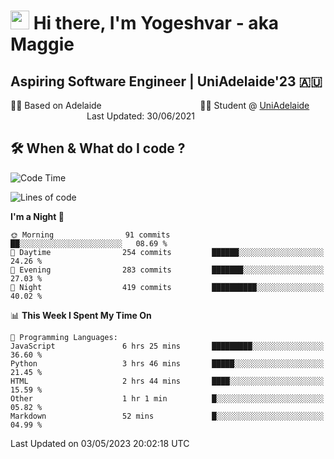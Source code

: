 <h1><img src="https://emojis.slackmojis.com/emojis/images/1531849430/4246/blob-sunglasses.gif?1531849430" width="30"/> Hi there, I'm Yogeshvar - aka Maggie</h1>

## Aspiring Software Engineer | UniAdelaide'23 🇦🇺  
🏂🏻  Based on Adelaide &nbsp;&nbsp;&nbsp;&nbsp;&nbsp;&nbsp;&nbsp;&nbsp;&nbsp;&nbsp;&nbsp;&nbsp;&nbsp;&nbsp;&nbsp;&nbsp;&nbsp;&nbsp;&nbsp;&nbsp;&nbsp;&nbsp;&nbsp;&nbsp;&nbsp;&nbsp;&nbsp;&nbsp;&nbsp;&nbsp;&nbsp;&nbsp;&nbsp;&nbsp;&nbsp;&nbsp;&nbsp;&nbsp;&nbsp;👨‍💻 Student @ [UniAdelaide](https://www.adelaide.edu.au)   &nbsp;&nbsp;&nbsp;&nbsp;&nbsp;&nbsp;&nbsp;&nbsp;&nbsp;&nbsp;&nbsp;&nbsp;&nbsp;&nbsp;&nbsp;&nbsp;&nbsp;&nbsp;&nbsp;&nbsp;&nbsp;&nbsp;&nbsp;&nbsp;&nbsp;&nbsp;&nbsp;&nbsp;&nbsp;&nbsp;&nbsp;Last Updated: 30/06/2021

## 🛠 When & What do I code ?  

<!--START_SECTION:waka-->
![Code Time](http://img.shields.io/badge/Code%20Time-2%2C125%20hrs%2041%20mins-blue)

![Lines of code](https://img.shields.io/badge/From%20Hello%20World%20I%27ve%20Written-3.5%20million%20lines%20of%20code-blue)

**I'm a Night 🦉** 

```text
🌞 Morning                91 commits          ██░░░░░░░░░░░░░░░░░░░░░░░   08.69 % 
🌆 Daytime                254 commits         ██████░░░░░░░░░░░░░░░░░░░   24.26 % 
🌃 Evening                283 commits         ███████░░░░░░░░░░░░░░░░░░   27.03 % 
🌙 Night                  419 commits         ██████████░░░░░░░░░░░░░░░   40.02 % 
```


📊 **This Week I Spent My Time On** 

```text
💬 Programming Languages: 
JavaScript               6 hrs 25 mins       █████████░░░░░░░░░░░░░░░░   36.60 % 
Python                   3 hrs 46 mins       █████░░░░░░░░░░░░░░░░░░░░   21.45 % 
HTML                     2 hrs 44 mins       ████░░░░░░░░░░░░░░░░░░░░░   15.59 % 
Other                    1 hr 1 min          █░░░░░░░░░░░░░░░░░░░░░░░░   05.82 % 
Markdown                 52 mins             █░░░░░░░░░░░░░░░░░░░░░░░░   04.99 % 
```


 Last Updated on 03/05/2023 20:02:18 UTC
<!--END_SECTION:waka-->
